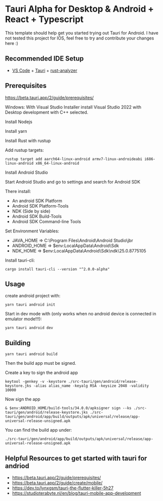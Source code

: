 # Tauri Alpha for Desktop & Android + React + Typescript

This template should help get you started trying out Tauri for Android. I have not tested this project for IOS, feel free to try and contribute your changes here :)

## Recommended IDE Setup

- [VS Code](https://code.visualstudio.com/) + [Tauri](https://marketplace.visualstudio.com/items?itemName=tauri-apps.tauri-vscode) + [rust-analyzer](https://marketplace.visualstudio.com/items?itemName=rust-lang.rust-analyzer)

## Prerequisites

https://beta.tauri.app/2/guide/prerequisites/

Windows:
With Visual Studio Installer install Visual Studio 2022 with Desktop development with C++ selected.

Install Nodejs

Install yarn

Install Rust with rustup

Add rustup targets:
```
rustup target add aarch64-linux-android armv7-linux-androideabi i686-linux-android x86_64-linux-android
```

Install Android Studio

Start Android Studio and go to settings and search for Android SDK

There install:
- An android SDK Platform
- Android SDK Platform-Tools
- NDK (Side by side)
- Android SDK Build-Tools
- Android SDK Command-line Tools

Set Environment Variables:
- JAVA_HOME => C:\Program Files\Android\Android Studio\jbr
- ANDROID_HOME => $env:LocalAppData\Android\Sdk
- NDK_HOME => $env:LocalAppData\Android\Sdk\ndk\25.0.8775105

Install tauri-cli:
```
cargo install tauri-cli --version "^2.0.0-alpha"
```

## Usage
create android project with:
```
yarn tauri android init
```

Start in dev mode with (only works when no android device is connected in emulator mode!!!):
```
yarn tauri android dev
```

## Building
```
yarn tauri android build
```

Then the build app must be signed.

Create a key to sign the android app
```
keytool -genkey -v -keystore ./src-tauri/gen/android/release-keystore.jks -alias alias_name -keyalg RSA -keysize 2048 -validity 10000
```

Now sign the app
```
& $env:ANDROID_HOME/build-tools/34.0.0/apksigner sign --ks ./src-tauri/gen/android/release-keystore.jks ./src-tauri/gen/android/app/build/outputs/apk/universal/release/app-universal-release-unsigned.apk
```

You can find the build app under:
```
./src-tauri/gen/android/app/build/outputs/apk/universal/release/app-universal-release-unsigned.apk
```

## Helpful Resources to get started with tauri for andriod

- https://beta.tauri.app/2/guide/prerequisites/
- https://beta.tauri.app/2/guide/create/mobile/
- https://dev.to/lynxgsm/tauri-the-flutter-killer-5h27
- https://studioterabyte.nl/en/blog/tauri-mobile-app-development

